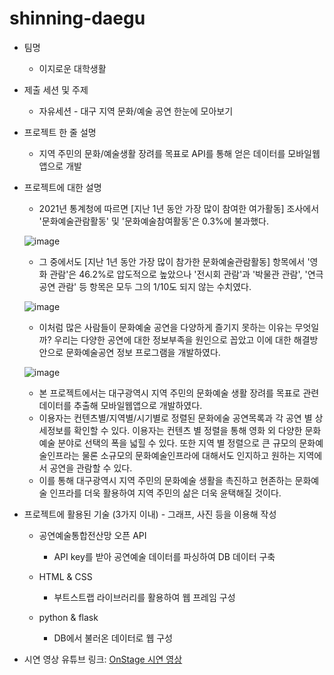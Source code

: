 # shinning-daegu
- 팀명
	- 이지로운 대학생활
  
- 제출 세션 및 주제
	- 자유세션 - 대구 지역 문화/예술 공연 한눈에 모아보기
  
- 프로젝트 한 줄 설명
	- 지역 주민의 문화/예술생활 장려를 목표로 API를 통해 얻은 데이터를 모바일웹앱으로 개발
  
- 프로젝트에 대한 설명
	- 2021년 통계청에 따르면 [지난 1년 동안 가장 많이 참여한 여가활동] 조사에서 '문화예술관람활동' 및 '문화예술참여활동'은 0.3%에 불과했다.

	![image](https://user-images.githubusercontent.com/93438663/192116528-f05831dd-20da-4e7e-a8cb-d7644b1020a9.png)

	- 그 중에서도 [지난 1년 동안 가장 많이 참가한 문화예술관람활동] 항목에서 '영화 관람'은 46.2%로 압도적으로 높았으나 
	'전시회 관람'과 '박물관 관람', '연극 공연 관람' 등 항목은 모두 그의 1/10도 되지 않는 수치였다. 
	
	![image](https://user-images.githubusercontent.com/93438663/192116676-55a23112-119d-4ef3-a0e4-ae9d28029ffe.png)

  	- 이처럼 많은 사람들이 문화예술 공연을 다양하게 즐기지 못하는 이유는 무엇일까? 우리는 다양한 공연에 대한 정보부족을 원인으로 꼽았고 이에 대한 해결방안으로 문화예술공연 정보 프로그램을 개발하였다.
	
	![image](https://user-images.githubusercontent.com/93438663/192116544-c451cfad-3f47-492c-814d-96ffe4ff2a7f.png)


  	- 본 프로젝트에서는 대구광역시 지역 주민의 문화예술 생활 장려를 목표로 관련 데이터를 추출해 모바일웹앱으로 개발하였다.
  	- 이용자는 컨텐츠별/지역별/시기별로 정렬된 문화에술 공연목록과 각 공연 별 상세정보를 확인할 수 있다. 이용자는 컨텐츠 별 정렬을 통해 영화 외 다양한 문화예술 분야로 선택의 폭을 넓힐 수 있다. 또한 지역 별 정렬으로 큰 규모의 문화예술인프라는 물론 소규모의 문화예술인프라에 대해서도 인지하고 원하는 지역에서 공연을 관람할 수 있다.
  	- 이를 통해 대구광역시 지역 주민의 문화예술 생활을 촉진하고 현존하는 문화예술 인프라를 더욱 활용하여 지역 주민의 삶은 더욱 윤택해질 것이다.

- 프로젝트에 활용된 기술 (3가지 이내) - 그래프, 사진 등을 이용해 작성
	
	- 공연예술통합전산망 오픈 API	
		- API key를 받아 공연예술 데이터를 파싱하여 DB 데이터 구축
	
	- HTML & CSS
		- 부트스트랩 라이브러리를 활용하여 웹 프레임 구성
	
	- python & flask
		- DB에서 불러온 데이터로 웹 구성
    
- 시연 영상
	유튜브 링크: [OnStage 시연 영상](https://www.youtube.com/watch?v=Q8UX0-CXdO0)
